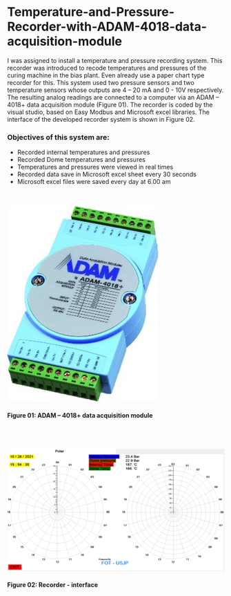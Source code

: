 # Temperature-and-Pressure-Recorder-with-ADAM-4018-data-acquisition-module

I was assigned to install a temperature and pressure recording system. This recorder was introduced to recode temperatures and pressures of the curing machine in the bias plant. Even already use a paper chart type recorder for this. This system used two pressure sensors and two temperature sensors whose outputs are 4 – 20 mA and 0 - 10V respectively. The resulting analog readings are connected to a computer via an ADAM – 4018+ data acquisition module (Figure 01). The recorder is coded by the visual studio, based on Easy Modbus and Microsoft excel libraries. The interface of the developed recorder system is shown in Figure 02.

### Objectives of this system are:
-	Recorded internal temperatures and pressures
-	Recorded Dome temperatures and pressures
-	Temperatures and pressures were viewed in real times
-	Recorded data save in Microsoft excel sheet every 30 seconds
-	Microsoft excel files were saved every day at 6.00 am
<br>
<br>
<img src="Document/Images/Figure 01.jpg" width="350" >
<br>

#### Figure 01: ADAM – 4018+ data acquisition module
<br>

<br>
<br>
<img src="Document/Images/Figure 02.png" width="1000" >
<br>

#### Figure 02: Recorder - interface
<br>
